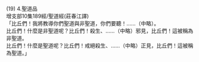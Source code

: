(19) 4.聖道品  
增支部10集189經/聖道經(莊春江譯)  
「比丘們！我將教導你們聖道與非聖道，你們要聽！……（中略）。  
比丘們！什麼是非聖道呢？比丘們！殺生、……（中略）邪見，比丘們！這被稱為非聖道。  
比丘們！什麼是聖道呢？比丘們！戒絕殺生、……（中略）正見，比丘們！這被稱為聖道。」  
  
  
